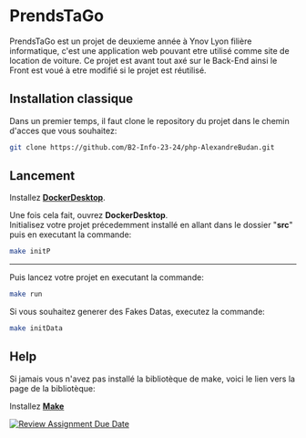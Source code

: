 
# PrendsTaGo

PrendsTaGo est un projet de deuxieme année à Ynov Lyon filière informatique, c'est une application web pouvant etre utilisé comme site de location de voiture. Ce projet est avant tout axé sur le Back-End ainsi le Front est voué à etre modifié si le projet est réutilisé.


## Installation classique

Dans un premier temps, il faut clone le repository du projet dans le chemin d'acces que vous souhaitez: 

```bash
git clone https://github.com/B2-Info-23-24/php-AlexandreBudan.git
```

## Lancement

Installez [__DockerDesktop__](https://www.docker.com/products/docker-desktop/).

Une fois cela fait, ouvrez __DockerDesktop__.  
Initialisez votre projet précedemment installé en allant dans le dossier "__src__" puis en executant la commande:

```bash
make initP
```

---

Puis lancez votre projet en executant la commande:

```bash
make run
```

Si vous souhaitez generer des Fakes Datas, executez la commande:

```bash
make initData
```

## Help

Si jamais vous n'avez pas installé la bibliotèque de make, voici le lien vers la page de la bibliotèque:

Installez [__Make__](https://gnuwin32.sourceforge.net/packages/make.htm)

[![Review Assignment Due Date](https://classroom.github.com/assets/deadline-readme-button-24ddc0f5d75046c5622901739e7c5dd533143b0c8e959d652212380cedb1ea36.svg)](https://classroom.github.com/a/YbKxHPdJ)